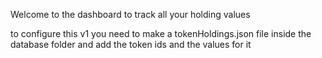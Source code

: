 Welcome to the dashboard to track all your holding values

to configure this v1 you need to make a tokenHoldings.json file inside the database folder and add the token ids and the values for it